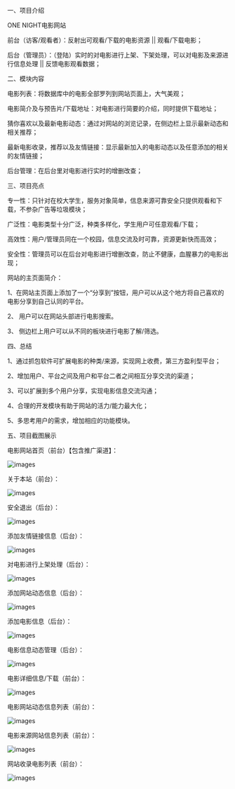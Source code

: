 一、项目介绍

ONE NIGHT电影网站

前台（访客/观看者）：反射出可观看/下载的电影资源  ||  观看/下载电影；

后台（管理员）：（登陆）实时的对电影进行上架、下架处理，可以对电影及来源进行信息处理 || 反馈电影观看数据；

二、模块内容

电影列表：将数据库中的电影全部罗列到网站页面上，大气美观；

电影简介及与预告片/下载地址：对电影进行简要的介绍，同时提供下载地址；

猜你喜欢以及最新电影动态：通过对网站的浏览记录，在侧边栏上显示最新动态和相关推荐；

最新电影收录，推荐以及友情链接：显示最新加入的电影动态以及任意添加的相关的友情链接；

后台管理：在后台里对电影进行实时的增删改查；

三、项目亮点

专一性：只针对在校大学生，服务对象简单，信息来源可靠安全只提供观看和下载，不参杂广告等垃圾模块；

广泛性：电影类型十分广泛，种类多样化，学生用户可任意观看/下载；

高效性：用户/管理员同在一个校园，信息交流及时可靠，资源更新快而高效；

安全性：管理员可以在后台对电影进行增删改查，防止不健康，血腥暴力的电影出现；

网站的主页面简介：

   1、在网站主页面上添加了一个“分享到”按钮，用户可以从这个地方将自己喜欢的电影分享到自己认同的平台。
   
   2、 用户可以在网站头部进行电影搜索。
   
   3、 侧边栏上用户可以从不同的板块进行电影了解/筛选。    

四、总结

1、通过抓包软件可扩展电影的种类/来源，实现网上收费，第三方盈利型平台；

2、增加用户、平台之间及用户和平台二者之间相互分享交流的渠道；

3、可以扩展到多个用户分享，实现电影信息交流沟通；

4、合理的开发模块有助于网站的活力/能力最大化；

5、多思考用户的需求，增加相应的功能模块。

五、项目截图展示

电影网站首页（前台）【包含推广渠道】：

![images](https://github.com/HideInRow/ONE-Night-/blob/master/%E5%9B%BE%E7%89%871.png)

关于本站（前台）：

![images](https://github.com/HideInRow/ONE-Night-/blob/master/%E5%9B%BE%E7%89%872.png)

安全退出（后台）：

![images](https://github.com/HideInRow/ONE-Night-/blob/master/%E5%9B%BE%E7%89%873.png)

添加友情链接信息（后台）：

![images](https://github.com/HideInRow/ONE-Night-/blob/master/%E5%9B%BE%E7%89%874.png)

对电影进行上架处理（后台）：

![images](https://github.com/HideInRow/ONE-Night-/blob/master/%E5%9B%BE%E7%89%875.png)

添加网站动态信息（后台）：

![images](https://github.com/HideInRow/ONE-Night-/blob/master/%E5%9B%BE%E7%89%876.png)

添加电影信息（后台）：

![images](https://github.com/HideInRow/ONE-Night-/blob/master/%E5%9B%BE%E7%89%877.png)

电影信息动态管理（后台）：

![images](https://github.com/HideInRow/ONE-Night-/blob/master/%E5%9B%BE%E7%89%878.png)

电影详细信息/下载（前台）：

![images](https://github.com/HideInRow/ONE-Night-/blob/master/%E5%9B%BE%E7%89%879.png)

电影网站动态信息列表（前台）：

![images](https://github.com/HideInRow/ONE-Night-/blob/master/%E5%9B%BE%E7%89%8710.png)

电影来源网站信息列表（前台）：

![images](https://github.com/HideInRow/ONE-Night-/blob/master/%E5%9B%BE%E7%89%8711.png)

网站收录电影列表（前台）：

![images](https://github.com/HideInRow/ONE-Night-/blob/master/%E5%9B%BE%E7%89%8712.png)
